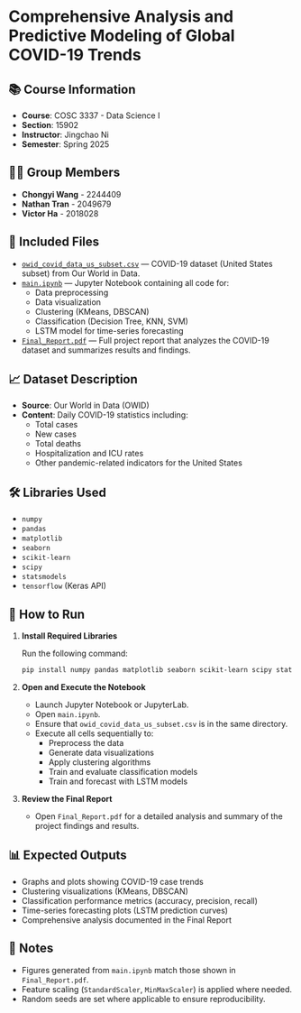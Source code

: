 # Comprehensive Analysis and Predictive Modeling of Global COVID-19 Trends

## 📚 Course Information
- **Course**: COSC 3337 - Data Science I
- **Section**: 15902
- **Instructor**: Jingchao Ni
- **Semester**: Spring 2025

## 👨‍💻 Group Members
- **Chongyi Wang** - 2244409  
- **Nathan Tran** - 2049679  
- **Victor Ha** - 2018028  

## 📂 Included Files
- [`owid_covid_data_us_subset.csv`](owid_covid_data_us_subset.csv) — COVID-19 dataset (United States subset) from Our World in Data.
- [`main.ipynb`](main.ipynb) — Jupyter Notebook containing all code for:
  - Data preprocessing
  - Data visualization
  - Clustering (KMeans, DBSCAN)
  - Classification (Decision Tree, KNN, SVM)
  - LSTM model for time-series forecasting
- [`Final_Report.pdf`](Final_Report.pdf) — Full project report that analyzes the COVID-19 dataset and summarizes results and findings.

## 📈 Dataset Description
- **Source**: Our World in Data (OWID)
- **Content**: Daily COVID-19 statistics including:
  - Total cases
  - New cases
  - Total deaths
  - Hospitalization and ICU rates
  - Other pandemic-related indicators for the United States

## 🛠 Libraries Used
- `numpy`
- `pandas`
- `matplotlib`
- `seaborn`
- `scikit-learn`
- `scipy`
- `statsmodels`
- `tensorflow` (Keras API)

## 🚀 How to Run

1. **Install Required Libraries**

   Run the following command:

   ```bash
   pip install numpy pandas matplotlib seaborn scikit-learn scipy statsmodels tensorflow
   ```

2. **Open and Execute the Notebook**
   - Launch Jupyter Notebook or JupyterLab.
   - Open `main.ipynb`.
   - Ensure that `owid_covid_data_us_subset.csv` is in the same directory.
   - Execute all cells sequentially to:
     - Preprocess the data
     - Generate data visualizations
     - Apply clustering algorithms
     - Train and evaluate classification models
     - Train and forecast with LSTM models

3. **Review the Final Report**
   - Open `Final_Report.pdf` for a detailed analysis and summary of the project findings and results.

## 📊 Expected Outputs
- Graphs and plots showing COVID-19 case trends
- Clustering visualizations (KMeans, DBSCAN)
- Classification performance metrics (accuracy, precision, recall)
- Time-series forecasting plots (LSTM prediction curves)
- Comprehensive analysis documented in the Final Report

## 📝 Notes
- Figures generated from `main.ipynb` match those shown in `Final_Report.pdf`.
- Feature scaling (`StandardScaler`, `MinMaxScaler`) is applied where needed.
- Random seeds are set where applicable to ensure reproducibility.
